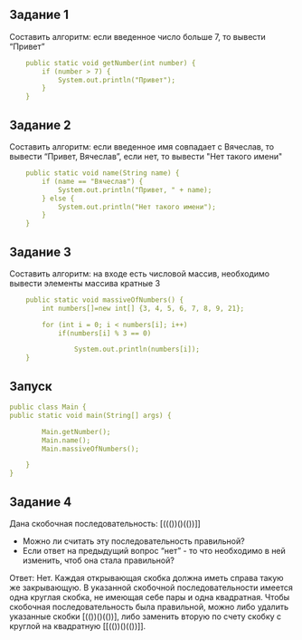 ## Задание 1

Составить алгоритм: если введенное число больше 7, то вывести “Привет”

```yaml
    public static void getNumber(int number) {
        if (number > 7) {
            System.out.println("Привет");
        }
    }
```
## Задание 2

Составить алгоритм: если введенное имя совпадает с Вячеслав, 
то вывести “Привет, Вячеслав”, если нет, то вывести "Нет такого имени"

```yaml
    public static void name(String name) {
        if (name == "Вячеслав") {
            System.out.println("Привет, " + name);
        } else {
            System.out.println("Нет такого имени");
        }
    }
```
## Задание 3

Составить алгоритм: на входе есть числовой массив, необходимо вывести элементы массива кратные 3

```yaml
    public static void massiveOfNumbers() {
        int numbers[]=new int[] {3, 4, 5, 6, 7, 8, 9, 21};

        for (int i = 0; i < numbers[i]; i++)
            if(numbers[i] % 3 == 0)

                System.out.println(numbers[i]);
    }
```

## Запуск 

```yaml
public class Main {
public static void main(String[] args) {

        Main.getNumber();
        Main.name();
        Main.massiveOfNumbers();

    }
}
```
## Задание 4

Дана скобочная последовательность: [((())()(())]]
- Можно ли считать эту последовательность правильной?
- Если ответ на предыдущий вопрос “нет” - то что необходимо в ней изменить, чтоб она стала правильной?

Ответ: Нет. Каждая открывающая скобка должна иметь справа такую же закрывающую. В указанной скобочной
последовательности имеется одна круглая скобка, не имеющая себе пары и одна квадратная. Чтобы скобочная
последовательность была правильной, можно либо удалить указанные скобки [(())()(())], либо заменить вторую
по счету скобку с круглой на квадратную [[(())()(())]].
